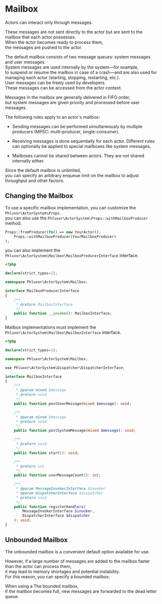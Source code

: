 # Mailbox

Actors can interact only through messages.

These messages are not sent directly to the actor but are sent to the mailbox that each actor possesses.  
When the actor becomes ready to process them,  
the messages are pushed to the actor.

The default mailbox consists of two message queues: system messages and user messages.  
System messages are used internally by the system—for example,  
to suspend or resume the mailbox in case of a crash—and are also used for managing each actor (starting, stopping, restarting, etc.).  
User messages can be freely used by developers.  
These messages can be accessed from the actor context.

Messages in the mailbox are generally delivered in FIFO order,  
but system messages are given priority and processed before user messages.

The following rules apply to an actor's mailbox:

- Sending messages can be performed simultaneously by multiple producers (MPSC: multi-producer, single-consumer).

- Receiving messages is done sequentially for each actor. Different rules can optionally be applied to special mailboxes like system messages.

- Mailboxes cannot be shared between actors. They are not shared internally either.

Since the default mailbox is unlimited,  
you can specify an arbitrary enqueue limit on the mailbox to adjust throughput and other factors.

## Changing the Mailbox

To use a specific mailbox implementation, you can customize the `Phluxor\ActorSystem\Props`.  
you can also use the `Phluxor\ActorSystem\Props::withMailboxProducer` method.

```php
Props::fromProducer(fn() => new YourActor(),
    Props::withMailboxProducer(YourMailboxProducer)
);
```

you can also implement the `Phluxor\ActorSystem\Mailbox\MailboxProducerInterface` interface.

```php
<?php

declare(strict_types=1);

namespace Phluxor\ActorSystem\Mailbox;

interface MailboxProducerInterface
{
    /**
     * @return MailboxInterface
     */
    public function __invoke(): MailboxInterface;
}
```

Mailbox implementations must implement the `Phluxor\ActorSystem\Mailbox\MailboxInterface` interface.

```php
<?php

declare(strict_types=1);

namespace Phluxor\ActorSystem\Mailbox;

use Phluxor\ActorSystem\Dispatcher\DispatcherInterface;

interface MailboxInterface
{
    /**
     * @param mixed $message
     * @return void
     */
    public function postUserMessage(mixed $message): void;

    /**
     * @param mixed $message
     * @return void
     */
    public function postSystemMessage(mixed $message): void;

    /**
     * @return void
     */
    public function start(): void;

    /**
     * @return int
     */
    public function userMessageCount(): int;

    /**
     * @param MessageInvokerInterface $invoker
     * @param DispatcherInterface $dispatcher
     * @return void
     */
    public function registerHandlers(
        MessageInvokerInterface $invoker,
        DispatcherInterface $dispatcher
    ): void;
}
```

## Unbounded Mailbox

The unbounded mailbox is a convenient default option available for use.  

However, if a large number of messages are added to the mailbox faster than the actor can process them,  
it may lead to memory shortages and potential instability.  
For this reason, you can specify a bounded mailbox.  

When using a The bounded mailbox,  
if the mailbox becomes full, new messages are forwarded to the dead letter queue.
